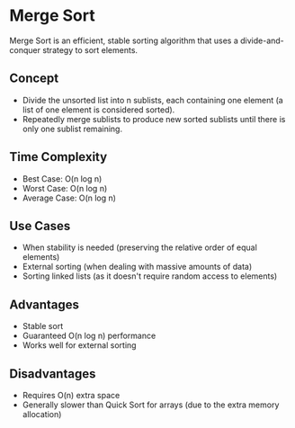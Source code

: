 # Merge Sort

Merge Sort is an efficient, stable sorting algorithm that uses a divide-and-conquer strategy to sort elements.

## Concept
- Divide the unsorted list into n sublists, each containing one element (a list of one element is considered sorted).
- Repeatedly merge sublists to produce new sorted sublists until there is only one sublist remaining.

## Time Complexity
- Best Case: O(n log n)
- Worst Case: O(n log n)
- Average Case: O(n log n)

## Use Cases
- When stability is needed (preserving the relative order of equal elements)
- External sorting (when dealing with massive amounts of data)
- Sorting linked lists (as it doesn't require random access to elements)

## Advantages
- Stable sort
- Guaranteed O(n log n) performance
- Works well for external sorting

## Disadvantages
- Requires O(n) extra space
- Generally slower than Quick Sort for arrays (due to the extra memory allocation)
